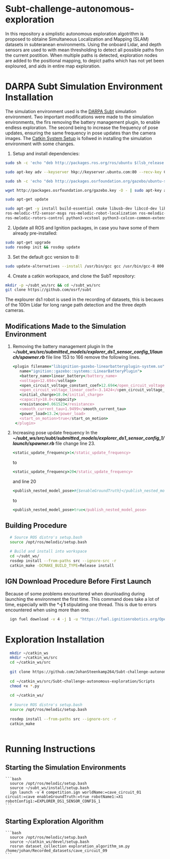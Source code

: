 # Subt-challenge-autonomous-exploration
In this repository a simplistic autonomous exploration algotrithm is proposed to obtaine Simultaneous Localization and Mapping (SLAM) datasets in subteranean environments. Using the onboard Lidar, and depth sensors are used to with mean thresholding to detect all possible paths fron the current postition. When multiple paths is detected, exploration nodes are added to the positional mapping, to depict paths which has not yet been exploured, and aids in entire map exploration. 

# DARPA Subt Simulation Environment Installation
The simulation environment used is the [DARPA Subt](https://github.com/osrf/subt) simulation environment. Two important modifications were made to the simulation environments, the firs removing the battery management plugin, to enable endless exploration. The second being to increase the frequency of pose updates, ensuring the same frequency in pose updates than the camera images. The [Catkin System Setup](https://github.com/osrf/subt/wiki/Catkin%20System%20Setup) is follwed in installing the simulation environment with some changes.
1. Setup and install dependencies:
  ```bash
  sudo sh -c 'echo "deb http://packages.ros.org/ros/ubuntu $(lsb_release -sc) main" > /etc/apt/sources.list.d/ros-latest.list'
  
  sudo apt-key adv --keyserver hkp://keyserver.ubuntu.com:80 --recv-key C1CF6E31E6BADE8868B172B4F42ED6FBAB17C654
  
  sudo sh -c 'echo "deb http://packages.osrfoundation.org/gazebo/ubuntu-stable `lsb_release -cs` main" > /etc/apt/sources.list.d/gazebo-stable.list'
  
  wget http://packages.osrfoundation.org/gazebo.key -O - | sudo apt-key add -
  
  sudo apt-get update
  
  sudo apt-get -y install build-essential cmake libusb-dev libccd-dev libfcl-dev lsb-release pkg-config python ignition-dome ros-melodic-desktop \
  ros-melodic-tf2-sensor-msgs ros-melodic-robot-localization ros-melodic-ros-control ros-melodic-control-toolbox ros-melodic-twist-mux ros-melodic-joy \
  ros-melodic-rotors-control python3-vcstool python3-colcon-common-extensions ros-melodic-ros-ign g++-8 git python-rosdep
  ```
2. Update all ROS and Ignition packages, in case you have some of them already pre-installed:
  ```bash
  sudo apt-get upgrade
  sudo rosdep init && rosdep update
  ```
3. Set the default gcc version to 8:
  ```bash
  sudo update-alternatives --install /usr/bin/gcc gcc /usr/bin/gcc-8 800 --slave /usr/bin/g++ g++ /usr/bin/g++-8 --slave /usr/bin/gcov gcov /usr/bin/gcov-8
  ```
4. Create a catkin workspace, and clone the SubT repository:
```bash
mkdir -p ~/subt_ws/src && cd ~/subt_ws/src
git clone https://github.com/osrf/subt
```
The explourer ds1 robot is used in the recording of datasets, this is becaues of the 100m Lidar for long range path detection and the three depth cameras.

  ## Modifications Made to the Simulation Environment
  1. Removing the battery management plugin
     In the ***~/subt_ws/src/submitted_models/explorer_ds1_sensor_config_1/launch/spawner.rb*** file line 153 to 166 remove the following lines.
     ```rb
     <plugin filename="libignition-gazebo-linearbatteryplugin-system.so"
        name="ignition::gazebo::systems::LinearBatteryPlugin">
        <battery_name>linear_battery</battery_name>
        <voltage>12.694</voltage>
        <open_circuit_voltage_constant_coef>12.694</open_circuit_voltage_constant_coef>
        <open_circuit_voltage_linear_coef>-3.1424</open_circuit_voltage_linear_coef>
        <initial_charge>18.0</initial_charge>
        <capacity>18.0</capacity>
        <resistance>0.061523</resistance>
        <smooth_current_tau>1.9499</smooth_current_tau>
        <power_load>13.2</power_load>
        <start_on_motion>true</start_on_motion>
      </plugin>
     ```
  3. Increasing pose update frequency
     In the ***~/subt_ws/src/subt/submitted_models/explorer_ds1_sensor_config_1/launch/spawner.rb*** file change line 23.
     ```rb
     <static_update_frequency>1</static_update_frequency>
     ```
     to
     ```rb
     <static_update_frequency>20</static_update_frequency>
     ```
     and line 20
     ```rb
     <publish_nested_model_pose>#{$enableGroundTruth}</publish_nested_model_pose>
     ```
     to
     ```rb
     <publish_nested_model_pose>true</publish_nested_model_pose>
     ```

  ## Building Procedure
  ```bash
    # Source ROS distro's setup.bash
    source /opt/ros/melodic/setup.bash
    
    # Build and install into workspace
    cd ~/subt_ws/
    rosdep install --from-paths src --ignore-src -r
    catkin_make -DCMAKE_BUILD_TYPE=Release install
  ```

## IGN Download Procedure Before First Launch
  Because of some problems encountered when dounloading during launching the environment the first time. This command does take a lot of time, especially with the ***-j 1** stipulating one thread. This is due to errors encountered when using more than one.
  ```bash
    ign fuel download -v 4 -j 1 -u "https://fuel.ignitionrobotics.org/OpenRobotics/collections/SubT Tech Repo"
  ```
  
# Exploration Installation
  ```bash
    mkdir ~/catkin_ws
    mkdir ~/catkin_ws/src
    cd ~/catkin_ws/src
    
    git clone https://github.com/JohanSteenkamp264/Subt-challenge-autonomous-exploration.git
    
    cd ~/catkin_ws/src/Subt-challenge-autonomous-exploration/Scripts
    chmod +x *.py
    
    cd ~/catkin_ws/
    
    # Source ROS distro's setup.bash
    source /opt/ros/melodic/setup.bash
    
    rosdep install --from-paths src --ignore-src -r
    catkin_make
    
  ```
    
# Running Instructions

  ## Starting the Simulation Environments
    ```bash
      source /opt/ros/melodic/setup.bash
      source ~/subt_ws/install/setup.bash 
      ign launch -v 4 competition.ign worldName:=cave_circuit_01 circuit:=cave enableGroundTruth:=true robotName1:=X1 robotConfig1:=EXPLORER_DS1_SENSOR_CONFIG_1
    ```

  ## Starting Exploration Algorithm
    ```bash
      source /opt/ros/melodic/setup.bash
      source ~/catkin_ws/devel/setup.bash
      rosrun dataset_collection exploration_algorithm_sm.py /home/johan/Recorded_datasets/cave_circuit_09 
    ```

  
